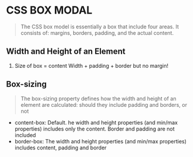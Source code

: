 # CSS BOX MODAL

> The CSS box model is essentially a box that include four areas. It consists of: margins, borders, padding, and the actual content.

## Width and Height of an Element

1. Size of box = content Width + padding + border but no margin!

## Box-sizing

> The box-sizing property defines how the width and height of an element are calculated: should they include padding and borders, or not

- content-box: Default. he width and height properties (and min/max properties) includes only the content. Border and padding are not included
- border-box: The width and height properties (and min/max properties) includes content, padding and border
